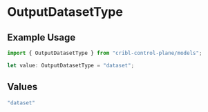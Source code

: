 # OutputDatasetType

## Example Usage

```typescript
import { OutputDatasetType } from "cribl-control-plane/models";

let value: OutputDatasetType = "dataset";
```

## Values

```typescript
"dataset"
```